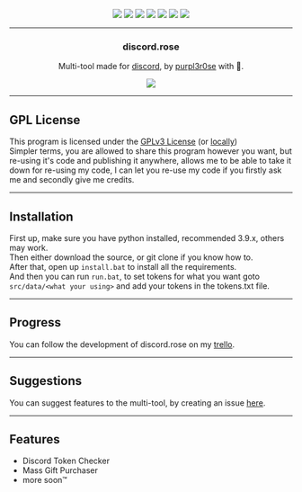 <p align="center">
  <img src="https://img.shields.io/github/contributors/purpl3r0se/discord.rose?style=flat-square"/>
  <img src="https://img.shields.io/github/forks/purpl3r0se/discord.rose?style=flat-square"/>
  <img src="https://img.shields.io/github/stars/purpl3r0se/discord.rose?style=flat-square"/>
  <img src="https://img.shields.io/github/issues/purpl3r0se/discord.rose?style=flat-square"/>
  <img src="https://img.shields.io/github/license/purpl3r0se/discord.rose?style=flat-square"/>
  <img src="https://img.shields.io/github/repo-size/purpl3r0se/discord.rose?style=flat-square"/>
  <img src="https://img.shields.io/tokei/lines/github/purpl3r0se/discord.rose?style=flat-square"/>
</p>

---

<div align="center">
    <h3 align="center">discord.rose</h3>
    <p align="center">Multi-tool made for <a href="https://discord.com">discord</a>, by <a href="https://github.com/purpl3r0se">purpl3r0se</a> with 💜.</p>
    <a href="https://discord.com/invite/j2HX38azuC"><img src="https://img.shields.io/static/v1?label=join the&message=discord&color=blue&style=flat-square&logo=discord&logoColor=white"/></a>
</div>

---

## GPL License
This program is licensed under the [GPLv3 License](https://www.gnu.org/licenses/gpl-3.0.en.html) (or [locally](LICENSE))  
Simpler terms, you are allowed to share this program however you want, but re-using it's code and publishing it anywhere, allows me to be able to take it down for re-using my code, I can let you re-use my code if you firstly ask me and secondly give me credits.

---

## Installation
First up, make sure you have python installed, recommended 3.9.x, others may work.  
Then either download the source, or git clone if you know how to.  
After that, open up `install.bat` to install all the requirements.  
And then you can run `run.bat`, to set tokens for what you want goto `src/data/<what your using>` and add your tokens in the tokens.txt file.

---

## Progress
You can follow the development of discord.rose on my [trello](https://trello.com/b/wCT0AXRg/discordrose-development).

---

## Suggestions
You can suggest features to the multi-tool, by creating an issue [here](https://github.com/purpl3r0se/discord.rose/issues/new).

---

## Features
- Discord Token Checker
- Mass Gift Purchaser
- more soon™
